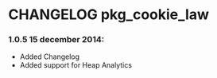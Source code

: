 # CHANGELOG pkg_cookie_law### 1.0.5 15 december 2014: * Added Changelog* Added support for Heap Analytics